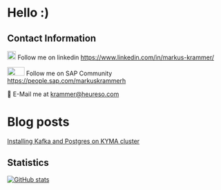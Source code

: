 # Hello :)

## Contact Information
<img src="https://raw.githubusercontent.com/FortAwesome/Font-Awesome/6.x/svgs/brands/linkedin.svg" width="20" height="20"> Follow me on linkedin https://www.linkedin.com/in/markus-krammer/

<img src="https://upload.wikimedia.org/wikipedia/commons/8/8f/SAP-Logo.svg" width="40" height="20"> Follow me on SAP Community https://people.sap.com/markuskrammerh

📧 E-Mail me at krammer@heureso.com

# Blog posts
[Installing Kafka and Postgres on KYMA cluster](https://blogs.sap.com/2024/01/09/installing-kafka-and-postgres-on-kyma/)

## Statistics

[![GitHub stats](https://github-readme-stats.vercel.app/api?username=mizmauz)](https://github.com/anuraghazra/github-readme-stats)
